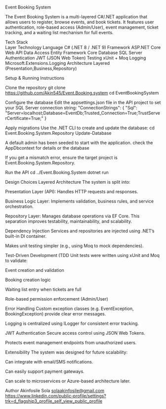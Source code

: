 Event Booking System

The Event Booking System is a multi-layered C#/.NET application that allows users to register, browse events, and book tickets.
It features user authentication, role-based access (Admin/User), event management, ticket tracking, and a waiting list mechanism for full events.

Tech Stack		
Layer				Technology
Language			C# (.NET 8 / .NET 9)
Framework			ASP.NET Core Web API
Data Access			Entity Framework Core
Database			SQL Server
Authentication		JWT (JSON Web Token)
Testing				xUnit + Moq
Logging				Microsoft.Extensions.Logging
Architecture		Layered (Presentation,Business,Repository)

Setup & Running Instructions

Clone the repository
git clone https://github.com/Akin545/Event.Booking.system
cd EventBookingSystem

Configure the database
Edit the appsettings.json file in the API project to set your SQL Server connection string:
"ConnectionStrings": {
  "Sql": "Server=localhost;Database=EventDb;Trusted_Connection=True;TrustServerCertificate=True;"
}

Apply migrations
Use the .NET CLI to create and update the database:
cd Event.Booking.System.Repository
Update-Database

A default admin has been seeded to start with the application. check the AppDbcontext for details or the database

If you get a mismatch error, ensure the target project is Event.Booking.System.Repository.

Run the API
cd ../Event.Booking.System
dotnet run

Design Choices
Layered Architecture
The system is split into:

Presentation Layer (API): Handles HTTP requests and responses.

Business Logic Layer: Implements validation, business rules, and service orchestration.

Repository Layer: Manages database operations via EF Core.
This separation improves testability, maintainability, and scalability.

Dependency Injection
Services and repositories are injected using .NET’s built-in DI container.

Makes unit testing simpler (e.g., using Moq to mock dependencies).

Test-Driven Development (TDD
Unit tests were written using xUnit and Moq to validate:

Event creation and validation

Booking creation logic

Waiting list entry when tickets are full

Role-based permission enforcement (Admin/User)

Error Handling
Custom exception classes (e.g. EventException, BookingException) provide clear error messages.

Logging is centralized using ILogger<T> for consistent error tracking.


JWT Authentication
Secure access control using JSON Web Tokens.

Protects event management endpoints from unauthorized users.

Extensibility
The system was designed for future scalability:

Can integrate with email/SMS notifications.

Can easily support payment gateways.

Can scale to microservices or Azure-based architecture later.

Author
Akinfosile Sola
solaakinfosile@gmail.com
https://www.linkedin.com/public-profile/settings?trk=d_flagship3_profile_self_view_public_profile